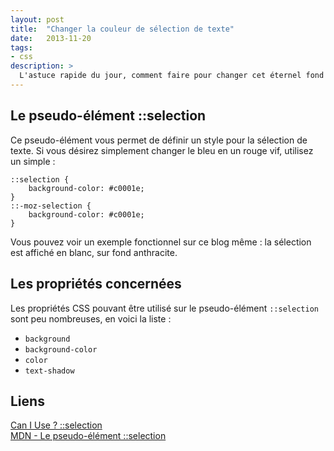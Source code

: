 ```yaml
---
layout: post
title:  "Changer la couleur de sélection de texte"
date:   2013-11-20
tags: 
- css
description: >
  L'astuce rapide du jour, comment faire pour changer cet éternel fond bleu utilisé lors de la sélection de texte sur votre site ?
---
```


## Le pseudo-élément ::selection

Ce pseudo-élément vous permet de définir un style pour la sélection de texte. Si vous désirez simplement changer le bleu en un rouge vif, utilisez un simple :

	::selection {
		background-color: #c0001e; 
	}
	::-moz-selection {
		background-color: #c0001e; 
	}

Vous pouvez voir un exemple fonctionnel sur ce blog même : la sélection est affiché en blanc, sur fond anthracite.

## Les propriétés concernées

Les propriétés CSS pouvant être utilisé sur le pseudo-élément `::selection` sont peu nombreuses, en voici la liste :

- `background`
- `background-color`
- `color`
- `text-shadow`

## Liens
[Can I Use ? ::selection](http://caniuse.com/#feat=css-selection)   
[MDN - Le pseudo-élément ::selection](https://developer.mozilla.org/en-US/docs/Web/CSS/::selection)   